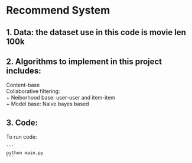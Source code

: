 # Recommend System
## 1. Data: the dataset use in this code is movie len 100k
## 2. Algorithms to implement in this project includes:
Content-base  
Collaborative filtering:  
    + Neiborhood base: user-user and item-item  
    + Model base: Naive bayes based  

## 3. Code:
To run code: 
 
    ```
    python main.py
    ```